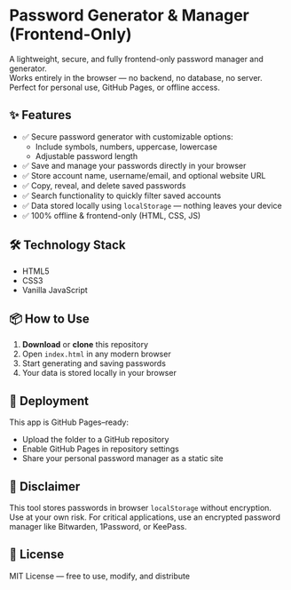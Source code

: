 # Password Generator & Manager (Frontend-Only)

A lightweight, secure, and fully frontend-only password manager and generator.  
Works entirely in the browser — no backend, no database, no server. Perfect for personal use, GitHub Pages, or offline access.

## ✨ Features

- ✅ Secure password generator with customizable options:
  - Include symbols, numbers, uppercase, lowercase
  - Adjustable password length
- ✅ Save and manage your passwords directly in your browser
- ✅ Store account name, username/email, and optional website URL
- ✅ Copy, reveal, and delete saved passwords
- ✅ Search functionality to quickly filter saved accounts
- ✅ Data stored locally using `localStorage` — nothing leaves your device
- ✅ 100% offline & frontend-only (HTML, CSS, JS)

## 🛠 Technology Stack

- HTML5
- CSS3
- Vanilla JavaScript

## 📦 How to Use

1. **Download** or **clone** this repository
2. Open `index.html` in any modern browser
3. Start generating and saving passwords
4. Your data is stored locally in your browser

## 🚀 Deployment

This app is GitHub Pages–ready:
- Upload the folder to a GitHub repository
- Enable GitHub Pages in repository settings
- Share your personal password manager as a static site

## 🔐 Disclaimer

This tool stores passwords in browser `localStorage` without encryption.  
Use at your own risk. For critical applications, use an encrypted password manager like Bitwarden, 1Password, or KeePass.

## 📃 License

MIT License — free to use, modify, and distribute
